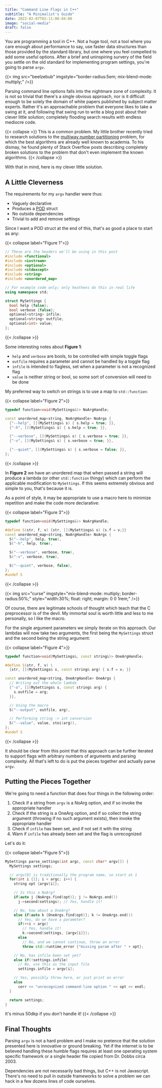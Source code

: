 ```yaml
---
title: "Command Line Flags in C++"
subtitle: "A Minimalist's Guide"
date: 2022-02-07T02:11:00-04:00
image: "social-media"
draft: false
---
```


You are programming a tool in C++. Not a huge tool, not a tool where you care
enough about performance to say, use faster data structures than those provided
by the standard library, but one where you feel compelled to add some useful
options. After a brief and uninspiring survery of the field you settle on the
old standard for implementing program settings, you're going to parse `argv`.

{{< img src="beelzebub" imgstyle="border-radius:5em; mix-blend-mode: multiply;" />}}

Parsing command line options falls into the nightmare zone of complexity. It is
not so trivial that there's a single obvious approach, nor is it difficult
enough to be solely the domain of white papers published by subject matter
experts. Rather it's an approachable problem that everyone likes to take a
swing at it, and following that swing run to write a blog post about their
clever little solution; completely flooding search results with endless
mediocre code.

{{< collapse >}}
This is a common problem. My little brother recently tried to research
solutions to the [multiway number partitioning](https://en.wikipedia.org/wiki/Multiway_number_partitioning)
problem, for which the best algorithms are already well known to academia. To
his dismay, he found plenty of Stack Overflow posts describing completely
broken solutions to the problem that don't even implement the known algorithms.
{{< /collapse >}}

With that in mind, here is my clever little solution.

## A Little Cleverness

The requirements for my `argv` handler were thus:
  * Vaguely declarative
  * Produces a [POD](https://en.wikipedia.org/wiki/Passive_data_structure) struct
  * No outside dependencies
  * Trivial to add and remove settings

Since I want a POD struct at the end of this, that's as good a place to start
as any:

{{< collapse label="Figure 1">}}
```cpp
// These are the headers we'll be using in this post
#include <functional>
#include <iostream>
#include <optional>
#include <stdexcept>
#include <string>
#include <unordered_map>

// For example code only; only heathens do this in real life
using namespace std;

struct MySettings {
  bool help {false};
  bool verbose {false};
  optional<string> infile;
  optional<string> outfile;
  optional<int> value;
};
```
{{< /collapse >}}

Some interesting notes about **Figure 1**:
* `help` and `verbose` are bools, to be controlled with simple toggle flags
* `outfile` requires a parameter and cannot be handled by a toggle flag
* `infile` is intended to flagless, set when a parameter is not a recognized flag
* `value` is neither string or bool, so some sort of conversion will need to
be done

My preferred way to switch on strings is to use a map to `std::function`:

{{< collapse label="Figure 2">}}
```cpp
typedef function<void(MySettings&)> NoArgHandle;

const unordered_map<string, NoArgHandle> NoArgs {
  {"--help", [](MySettings& s) { s.help = true; }},
  {"-h", [](MySettings& s) { s.help = true; }},

  {"--verbose", [](MySettings& s) { s.verbose = true; }},
  {"-v", [](MySettings& s) { s.verbose = true; }},

  {"--quiet", [](MySettings& s) { s.verbose = false; }},
};
```
{{< /collapse >}}

In **Figure 2** we have an unordered map that when passed a string will
produce a lambda (or other `std::function` thingy) which can perform the
applicable modification to `MySettings`. If this seems extremely obvious and
simple to you, that's because it is.

As a point of style, it may be appropriate to use a macro here to minimize
repetition and make the code more declarative:

{{< collapse label="Figure 3">}}
```cpp
typedef function<void(MySettings&)> NoArgHandle;

#define S(str, f, v) {str, [](MySettings& s) {s.f = v;}}
const unordered_map<string, NoArgHandle> NoArgs {
  S("--help", help, true),
  S("-h", help, true),

  S("--verbose", verbose, true),
  S("-v", verbose, true),

  S("--quiet", verbose, false),
};
#undef S
```
{{< /collapse >}}

{{< img src="curse" imgstyle="mix-blend-mode: multiply; border-radius:50%;" style="width:30%; float: right; margin: 0 0 1rem;" />}}

Of course, there are legitimate schools of thought which teach that the C
preprocessor is of the devil. My immortal soul is worth little and less to me
personally, so I like the macro.

For the single argument parameters we simply iterate on this approach. Our
lambdas will now take two arguments, the first being the `MySettings` struct
and the second being the string argument:

{{< collapse label="Figure 4">}}
```cpp
typedef function<void(MySettings&, const string&)> OneArgHandle;

#define S(str, f, v) \
  {str, [](MySettings& s, const string& arg) { s.f = v; }}

const unordered_map<string, OneArgHandle> OneArgs {
  // Writing out the whole lambda
  {"-o", [](MySettings& s, const string& arg) {
    s.outfile = arg;
  }},

  // Using the macro
  S("--output", outfile, arg),

  // Performing string -> int conversion
  S("--value", value, stoi(arg)),
};
#undef S
```
{{< /collapse >}}

It should be clear from this point that this approach can be further iterated
to support flags with arbitrary numbers of arguments and parsing complexity.
All that's left to do is put the pieces together and actually parse `argv`.

## Putting the Pieces Together

We're going to need a function that does four things in the following order:
1. Check if a string from `argv` is a NoArg option, and if so invoke the
  appropriate handler
2. Check if the string is a OneArg option, and if so collect the string
  argument (throwing if no such argument exists), then invoke the appropriate
  handler
3. Check if `infile` has been set, and if not set it with the string
4. Warn if `infile` has already been set and the flag is unrecognized

Let's do it:


{{< collapse label="Figure 5">}}
```cpp
MySettings parse_settings(int argc, const char* argv[]) {
  MySettings settings;

  // argv[0] is traditionally the program name, so start at 1
  for(int i {1}; i < argc; i++) {
    string opt {argv[i]};

    // Is this a NoArg?
    if(auto j {NoArgs.find(opt)}; j != NoArgs.end())
      j->second(settings); // Yes, handle it!

    // No, how about a OneArg?
    else if(auto k {OneArgs.find(opt)}; k != OneArgs.end())
      // Yes, do we have a parameter?
      if(++i < argc)
        // Yes, handle it!
        k->second(settings, {argv[i]});
      else
        // No, and we cannot continue, throw an error
        throw std::runtime_error {"missing param after " + opt};

    // No, has infile been set yet?
    else if(!settings.infile)
      // No, use this as the input file
      settings.infile = argv[i];

    // Yes, possibly throw here, or just print an error
    else
      cerr << "unrecognized command-line option " << opt << endl;
  }

  return settings;
}
```
It's minus 50dkp if you don't handle it!
{{< /collapse >}}

## Final Thoughts

Parsing `argv` is not a hard problem and I make no pretence that the solution
presented here is innovative or ground breaking. Yet if the internet is to be
believed handling these humble flags requires at least one operating system
specific framework or a single header file copied from Dr. Dobbs circa 2003.

Dependencies are not necessarily bad things, but C++ is not Javascript.
There's no need to pull in outside frameworks to solve a problem we can hack in
a few dozens lines of code ourselves.
